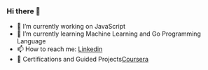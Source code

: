 ### Hi there 👋

- 🔭 I’m currently working on JavaScript
- 🌱 I’m currently learning Machine Learning and Go Programming Language
- 📫 How to reach me: [Linkedin](https://www.linkedin.com/in/rxhulshxrmx/)
- 🔭 Certifications and Guided Projects[Coursera](https://www.coursera.org/learner/rxhulshxrmx)
